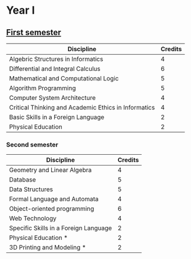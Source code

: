 # Year I

## [First semester](https://github.com/anamariapanait10/FMI-materials/tree/master/Year%20I/sem%201)

| Discipline                                           | Credits |
|------------------------------------------------------|---------|
| Algebric Structures in Informatics                   |    4    |
| Differential and Integral Calculus                   |    6    |
| Mathematical and Computational Logic                 |    5    |
| Algorithm Programming                                |    5    |
| Computer System Architecture                         |    4    |
| Critical Thinking and Academic Ethics in Informatics |    4    |
| Basic Skills in a Foreign Language                   |    2    |
| Physical Education                                   |    2    |

### Second semester
| Discipline                                           | Credits |
|------------------------------------------------------|---------|
| Geometry and Linear Algebra                          |    4    |
| Database                                             |    5    |
| Data Structures                                      |    5    |
| Formal Language and Automata                         |    4    |
| Object-oriented programming                          |    6    |
| Web Technology                                       |    4    |
| Specific Skills in a Foreign Language                |    2    |
| Physical Education *                                 |    2    |
| 3D Printing and Modeling *                           |    2    |

